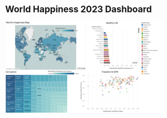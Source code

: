 #                                           World Happiness 2023 Dashboard

![Dashboard Screenshot](Dashboard_Screen.png)

